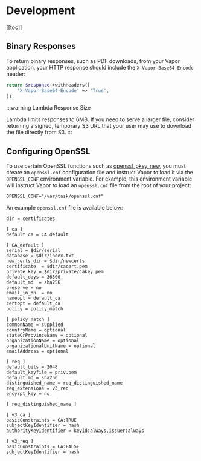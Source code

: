 # Development

[[toc]]

## Binary Responses

To return binary responses, such as PDF downloads, from your Vapor application, your HTTP response should include the `X-Vapor-Base64-Encode` header:

```php
return $response->withHeaders([
    'X-Vapor-Base64-Encode' => 'True',
]);
```

:::warning Lambda Response Size

Lambda limits responses to 6MB. If you need to serve a larger file, consider returning a signed, temporary S3 URL that your user may use to download the file directly from S3.
:::

## Configuring OpenSSL

To use certain OpenSSL functions such as [openssl_pkey_new](https://www.php.net/manual/en/function.openssl-pkey-new.php), you must create an `openssl.cnf` configuration file and instruct Vapor to load it via the `OPENSSL_CONF` environment variable. For example, this environment variable will instruct Vapor to load an `openssl.cnf` file from the root of your project:

```
OPENSSL_CONF="/var/task/openssl.cnf"
```

An example `openssl.cnf` file is available below:

```
dir = certificates

[ ca ]
default_ca = CA_default

[ CA_default ]
serial = $dir/serial
database = $dir/index.txt
new_certs_dir = $dir/newcerts
certificate  = $dir/cacert.pem
private_key = $dir/private/cakey.pem
default_days = 36500
default_md  = sha256
preserve = no
email_in_dn  = no
nameopt = default_ca
certopt = default_ca
policy = policy_match

[ policy_match ]
commonName = supplied
countryName = optional
stateOrProvinceName = optional
organizationName = optional
organizationalUnitName = optional
emailAddress = optional

[ req ]
default_bits = 2048
default_keyfile = priv.pem
default_md = sha256
distinguished_name = req_distinguished_name
req_extensions = v3_req
encyrpt_key = no

[ req_distinguished_name ]

[ v3_ca ]
basicConstraints = CA:TRUE
subjectKeyIdentifier = hash
authorityKeyIdentifier = keyid:always,issuer:always

[ v3_req ]
basicConstraints = CA:FALSE
subjectKeyIdentifier = hash
```
